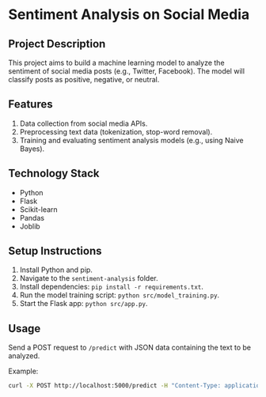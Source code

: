 # Sentiment Analysis on Social Media

## Project Description

This project aims to build a machine learning model to analyze the sentiment of social media posts (e.g., Twitter, Facebook). The model will classify posts as positive, negative, or neutral.

## Features

1. Data collection from social media APIs.
2. Preprocessing text data (tokenization, stop-word removal).
3. Training and evaluating sentiment analysis models (e.g., using Naive Bayes).

## Technology Stack

- Python
- Flask
- Scikit-learn
- Pandas
- Joblib

## Setup Instructions

1. Install Python and pip.
2. Navigate to the `sentiment-analysis` folder.
3. Install dependencies: `pip install -r requirements.txt`.
4. Run the model training script: `python src/model_training.py`.
5. Start the Flask app: `python src/app.py`.

## Usage

Send a POST request to `/predict` with JSON data containing the text to be analyzed.

Example:
```bash
curl -X POST http://localhost:5000/predict -H "Content-Type: application/json" -d '{"text": "I love this product!"}'
```
